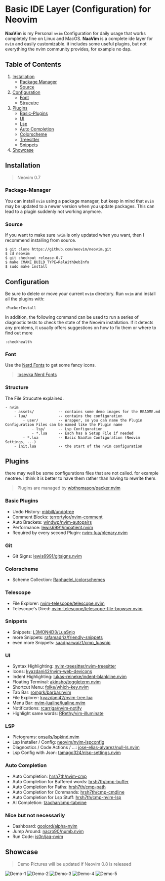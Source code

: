 # Basic IDE Layer (Configuration) for Neovim

**NaaVim** is my Personal `nvim` Configuration for daily usage that works completely fine on Linux and MacOS. **NaaVim** is a complete ide layer for `nvim` and easily customizable. it includes some useful plugins, but not everything the nvim community provides, for example no dap.

## Table of Contents

1. [Installation](#installation)
   - [Package Manager](#package-manager)
   - [Source](#source)
2. [Configuration](#configuration)
   - [Font](#font)
   - [Strucutre](#strucutre)
3. [Plugins](#plugins)
   - [Basic-Plugins](#basic-plugins)
   - [UI](#ui)
   - [Lsp](#lsp)
   - [Auto Completion](#auto-completion)
   - [Colorscheme](#colorscheme)
   - [Treesitter](#treesitter)
   - [Snippets](#snippets)
4. [Showcase](#showcase)

## Installation

> Neovim 0.7

### Package-Manager

You can install `nvim` using a package manager, but keep in mind that `nvim` may be updated to a newer version when you update packages. This can lead to a plugin suddenly not working anymore.

### Source

If you want to make sure `nvim` is only updated when you want, then I recommend installing from source.

```
$ git clone https://github.com/neovim/neovim.git
$ cd neovim
$ git checkout release-0.7
$ make CMAKE_BUILD_TYPE=RelWithDebInfo
$ sudo make install
```

## Configuration

Be sure to delete or move your current `nvim` directory. Run `nvim` and install all the plugins with:

```
:PackerInstall
```

In addition, the following command can be used to run a series of diagnostic tests to check the state of the Neovim installation. If it detects any problems, it usually offers suggestions on how to fix them or where to find out more

```
:checkhealth
```

### Font

Use the [Nerd Fonts](https://www.nerdfonts.com) to get some fancy icons.

> [Iosevka Nerd Fonts](https://github.com/ryanoasis/nerd-fonts/tree/master/patched-fonts/Iosevka)

### Structure

The File Strucutre explained.

```
- nvim
    - assets/           -- contains some demo images for the README.md
    - lua/              -- contains the configuration
        - user/         -- Wrapper, so you can name the Plugin Configuration Files can be named like the Plugin name
            - lsp/      -- Lsp Configuration
            - *.lua     -- Each has a Setup File if needed
        - *.lua         -- Basic NaaVim Configuration (Neovim Settings, ...)
    - init.lua          -- the start of the nvim configuration
```

## Plugins

there may well be some configurations files that are not called. for example neotree. i think it is better to have them rather than having to rewrite them.

> Plugins are managed by [wbthomason/packer.nvim](https://github.com/wbthomason/packer.nvim)

### Basic Plugins

- Undo History: [mbbill/undotree](https://github.com/mbbill/undotree)
- Comment Blocks: [terrortylor/nvim-comment](https://github.com/terrortylor/nvim-comment)
- Auto Brackets: [windwp/nvim-autopairs](https://github.com/windwp/nvim-autopairs)
- Performance: [lewis6991/impatient.nvim](https://github.com/lewis6991/impatient.nvim)
- Required by every second Plugin: [nvim-lua/plenary.nvim](https://github.com/nvim-lua/plenary.nvim)

### Git

- Git Signs: [lewis6991/gitsigns.nvim](https://github.com/lewis6991/gitsigns.nvim)

### Colorscheme

- Scheme Collection: [RaphaeleL/colorschemes](https://github.com/RaphaeleL/colorschemes)

### Telescope

- File Explorer: [nvim-telescope/telescope.nvim](https://github.com/nvim-telescope/telescope.nvim)
- Telescope's Dired: [nvim-telescope/telescope-file-browser.nvim](https://github.com/nvim-telescope/telescope-file-browser.nvim)

### Snippets

- Snippets: [L3MON4D3/LuaSnip](https://github.com/L3MON4D3/LuaSnip)
- more Snippets: [rafamadriz/friendly-snippets](https://github.com/rafamadriz/friendly-snippets)
- even more Snippets: [saadparwaiz1/cmp_luasnip](https://github.com/saadparwaiz1/cmp_luasnip)

### UI

- Syntax Highlighting: [nvim-treesitter/nvim-treesitter](https://github.com/nvim-treesitter/nvim-treesitter)
- Icons: [kyazdani42/nvim-web-devicons](https://github.com/kyazdani42/nvim-web-devicons)
- Indent Highlighting: [lukas-reineke/indent-blankline.nvim](https://github.com/lukas-reineke/indent-blankline.nvim)
- Floating Terminal: [akinsho/toggleterm.nvim](https://github.com/akinsho/toggleterm.nvim)
- Shortcut Menu: [folke/which-key.nvim](https://github.com/folke/which-key.nvim)
- Tab Bar: [romgrk/barbar.nvim](https://github.com/romgrk/barbar.nvim)
- File Explorer: [kyazdani42/nvim-tree.lua](https://github.com/kyazdani42/nvim-tree.lua)
- Menu Bar: [nvim-lualine/lualine.nvim](https://github.com/nvim-lualine/lualine.nvim)
- Notifications: [rcarriga/nvim-notify](https://github.com/rcarriga/nvim-notify)
- Highlight same words: [RRethy/vim-illuminate](https://github.com/RRethy/vim-illuminate)

### LSP

- Pictograms: [onsails/lspkind.nvim](https://github.com/onsails/lspkind.nvim)
- Lsp Installer / Config: [neovim/nvim-lspconfig](https://github.com/neovim/nvim-lspconfig)
- Diagnostics / Code Actions / ...: [jose-elias-alvarez/null-ls.nvim](https://github.com/jose-elias-alvarez/null-ls.nvim)
- Lsp Config with Json: [tamago324/nlsp-settings.nvim](https://github.com/tamago324/nlsp-settings.nvim)

### Auto Completion

- Auto Completion: [hrsh7th/nvim-cmp](https://github.com/hrsh7th/nvim-cmp)
- Auto Completion for Buffered words: [hrsh7th/cmp-buffer](https://github.com/hrsh7th/cmp-buffer)
- Auto Completion for Paths: [hrsh7th/cmp-path](https://github.com/hrsh7th/cmp-path)
- Auto Completion for Commands: [hrsh7th/cmp-cmdline](https://github.com/hrsh7th/cmp-cmdline)
- Auto Completion for Lsp Stuff: [hrsh7th/cmp-nvim-lsp](https://github.com/hrsh7th/cmp-nvim-lsp)
- AI Completion: [tzachar/cmp-tabnine](https://github.com/tzachar/cmp-tabnine)

### Nice but not necessarily

- Dashboard: [goolord/alpha-nvim](https://github.com/goolord/alpha-nvim)
- Jump Around: [nacro90/numb.nvim](https://github.com/nacro90/numb.nvim)
- Run Code: [is0n/jaq-nvim](https://github.com/is0n/jaq-nvim)

## Showcase

> Demo Pictures will be updated if Neovim 0.8 is released

![Demo-1](./assets/Demo-1.png)
![Demo-2](./assets/Demo-2.png)
![Demo-3](./assets/Demo-3.png)
![Demo-4](./assets/Demo-4.png)
![Demo-5](./assets/Demo-5.png)
